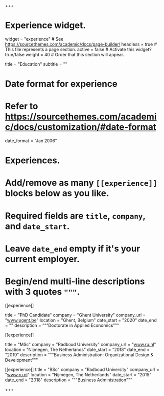 +++
# Experience widget.
widget = "experience"  # See https://sourcethemes.com/academic/docs/page-builder/
headless = true  # This file represents a page section.
active = false  # Activate this widget? true/false
weight = 40  # Order that this section will appear.

title = "Education"
subtitle = ""

# Date format for experience
#   Refer to https://sourcethemes.com/academic/docs/customization/#date-format
date_format = "Jan 2006"

# Experiences.
#   Add/remove as many `[[experience]]` blocks below as you like.
#   Required fields are `title`, `company`, and `date_start`.
#   Leave `date_end` empty if it's your current employer.
#   Begin/end multi-line descriptions with 3 quotes `"""`.
[[experience]]
  
  title = "PhD Candidate"
  company = "Ghent University"
  company_url = "www.ugent.be"
  location = "Ghent, Belgium"
  date_start = "2020"
  date_end = ""
  description = """Doctorate in Applied Economics"""
  
[[experience]]
  
  title = "MSc"
  company = "Radboud University"
  company_url = "www.ru.nl"
  location = "Nijmegen, The Netherlands"
  date_start = "2018"
  date_end = "2019"
  description = """Business Administration: Organizational Design & Development"""

[[experience]]
  title = "BSc"
  company = "Radboud University"
  company_url = "www.ru.nl"
  location = "Nijmegen, The Netherlands"
  date_start = "2015"
  date_end = "2018"
  description = """Business Administration"""

+++
